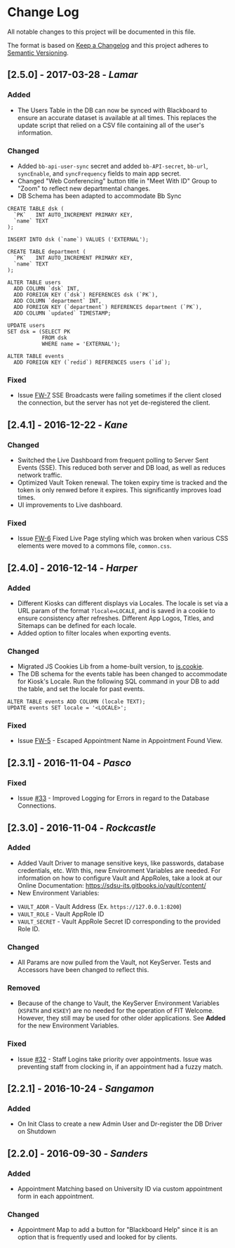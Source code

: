 # Change Log
All notable changes to this project will be documented in this file.

The format is based on [Keep a Changelog](http://keepachangelog.com/)
and this project adheres to [Semantic Versioning](http://semver.org/).

## [2.5.0] - 2017-03-28 -  _Lamar_
### Added
 - The Users Table in the DB can now be synced with Blackboard to ensure an
 accurate dataset is available at all times. This replaces the update script
 that relied on a CSV file containing all of the user's information.

### Changed
 - Added `bb-api-user-sync` secret and added `bb-API-secret`, `bb-url`,
 `syncEnable`, and `syncFrequency` fields to main app secret.
 - Changed "Web Conferencing" button title in "Meet With ID" Group to "Zoom" to reflect new departmental changes.
 - DB Schema has been adapted to accommodate Bb Sync
```
CREATE TABLE dsk (
  `PK`   INT AUTO_INCREMENT PRIMARY KEY,
  `name` TEXT
);

INSERT INTO dsk (`name`) VALUES ('EXTERNAL');

CREATE TABLE department (
  `PK`   INT AUTO_INCREMENT PRIMARY KEY,
  `name` TEXT
);

ALTER TABLE users
  ADD COLUMN `dsk` INT,
  ADD FOREIGN KEY (`dsk`) REFERENCES dsk (`PK`),
  ADD COLUMN `department` INT,
  ADD FOREIGN KEY (`department`) REFERENCES department (`PK`),
  ADD COLUMN `updated` TIMESTAMP;

UPDATE users
SET dsk = (SELECT PK
           FROM dsk
           WHERE name = 'EXTERNAL');

ALTER TABLE events
  ADD FOREIGN KEY (`redid`) REFERENCES users (`id`);
```
### Fixed
- Issue [FW-7](http://morden.sdsu.edu:9000/issue/FW-7) SSE Broadcasts were failing sometimes if the client closed the 
connection, but the server has not yet de-registered the client.


## [2.4.1] - 2016-12-22 - _Kane_
### Changed
 - Switched the Live Dashboard from frequent polling to Server Sent Events (SSE). This reduced both server and DB load, as well as reduces network traffic.
 - Optimized Vault Token renewal. The token expiry time is tracked and the token is only renwed before it expires. This significantly improves load times.
 - UI improvements to Live dashboard.

### Fixed
- Issue [FW-6](http://morden.sdsu.edu:9000/issue/FW-6) Fixed Live Page styling which was broken when various CSS elements were moved to a commons file, `common.css`.

## [2.4.0] - 2016-12-14 - _Harper_
### Added
 - Different Kiosks can different displays via Locales. The locale is set via a URL param of the format `?locale=LOCALE`, and is
 saved in a cookie to ensure consistency after refreshes. Different App Logos, Titles, and Sitemaps can be defined for each locale.
 - Added option to filter locales when exporting events.

### Changed
 - Migrated JS Cookies Lib from a home-built version, to [js.cookie](https://github.com/js-cookie/js-cookie).
 - The DB schema for the events table has been changed to accommodate for Kiosk's Locale. Run the following SQL command in your DB to add the table, and set the locale for past events.
 ```
 ALTER TABLE events ADD COLUMN (locale TEXT);
 UPDATE events SET locale = '<LOCALE>';
 ```
### Fixed
 - Issue [FW-5](http://morden.sdsu.edu:9000/issue/FW-5) - Escaped Appointment Name in Appointment Found View.

## [2.3.1] - 2016-11-04 - _Pasco_
### Fixed
 - Issue [#33](https://bitbucket.org/sdsu-its/fit-welcome/issues/33/http-status-500) - Improved Logging for Errors in regard to the Database Connections.

## [2.3.0] - 2016-11-04 - _Rockcastle_
### Added
 - Added Vault Driver to manage sensitive keys, like passwords, database credentials, etc. With this, new Environment Variables are needed. For information on how to configure Vault and AppRoles, take a look at our Online Documentation: https://sdsu-its.gitbooks.io/vault/content/
 - New Environment Variables:
  + `VAULT_ADDR` - Vault Address (Ex. `https://127.0.0.1:8200`)
  + `VAULT_ROLE` - Vault AppRole ID
  + `VAULT_SECRET` - Vault AppRole Secret ID corresponding to the provided Role ID.

### Changed
 - All Params are now pulled from the Vault, not KeyServer. Tests and Accessors have been changed to reflect this.

### Removed
 - Because of the change to Vault, the KeyServer Environment Variables (`KSPATH` and `KSKEY`) are no needed for the operation of FIT Welcome. However, they still may be used for other older applications. See **Added** for the new Environment Variables.

### Fixed
 - Issue [#32](https://bitbucket.org/sdsu-its/fit-welcome/issues/32/staff-cannot-clock-in-if-fuzzy-name) - Staff Logins take priority over appointments. Issue was preventing staff from clocking in, if an appointment had a fuzzy match.

## [2.2.1] - 2016-10-24 - _Sangamon_
### Added
 - On Init Class to create a new Admin User and Dr-register the DB Driver on Shutdown

## [2.2.0] - 2016-09-30 - _Sanders_
### Added
- Appointment Matching based on University ID via custom appointment form in each appointment.

### Changed
- Appointment Map to add a button for "Blackboard Help" since it is an option that is frequently used and looked for by clients.
